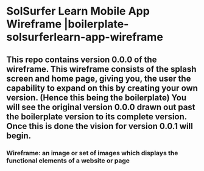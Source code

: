 # SolSurfer Learn Mobile App Wireframe |boilerplate-solsurferlearn-app-wireframe

## This repo contains version 0.0.0 of the wireframe. This wireframe consists of the splash screen and home page, giving you, the user the capability to expand on this by creating your own version. (Hence this being the boilerplate) You will see the original version 0.0.0 drawn out past the boilerplate version to its complete version. Once this is done the vision for version 0.0.1 will begin.

### Wireframe: an image or set of images which displays the functional elements of a website or page
